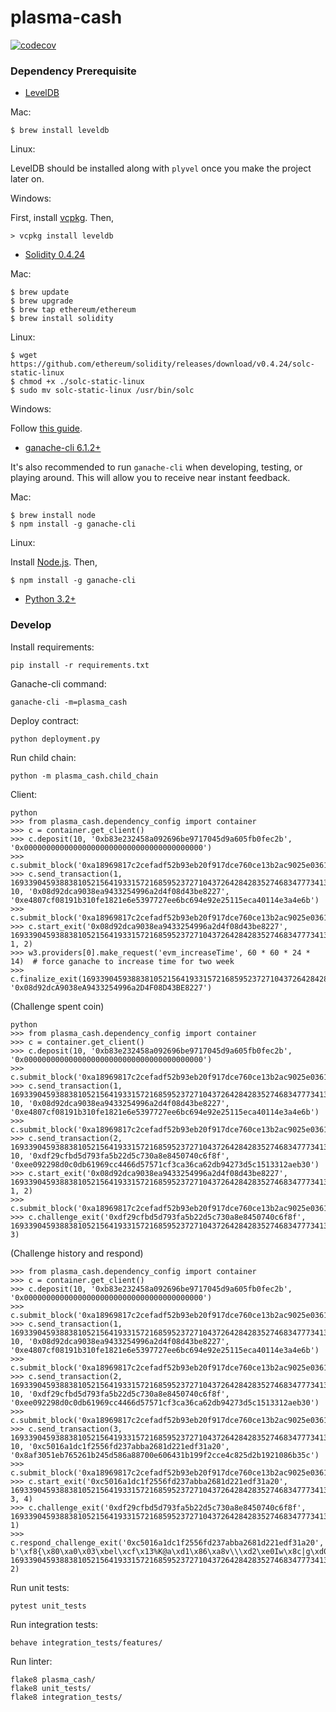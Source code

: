 # plasma-cash

[![codecov](https://codecov.io/gh/omisego/plasma-cash/branch/master/graph/badge.svg)](https://codecov.io/gh/omisego/plasma-cash)

### Dependency Prerequisite

- [LevelDB](https://github.com/google/leveldb)

Mac:
```
$ brew install leveldb
```

Linux:

LevelDB should be installed along with `plyvel` once you make the project later on.

Windows:

First, install [vcpkg](https://github.com/Microsoft/vcpkg). Then,

```
> vcpkg install leveldb
```

- [Solidity 0.4.24](https://github.com/ethereum/solidity/releases/tag/v0.4.24)

Mac:
```
$ brew update
$ brew upgrade
$ brew tap ethereum/ethereum
$ brew install solidity
```

Linux:
```
$ wget https://github.com/ethereum/solidity/releases/download/v0.4.24/solc-static-linux
$ chmod +x ./solc-static-linux
$ sudo mv solc-static-linux /usr/bin/solc
```

Windows:

Follow [this guide](https://solidity.readthedocs.io/en/v0.4.21/installing-solidity.html#prerequisites-windows).

- [ganache-cli 6.1.2+](https://github.com/trufflesuite/ganache-cli)

It's also recommended to run `ganache-cli` when developing, testing, or playing around. This will allow you to receive near instant feedback.

Mac:
```
$ brew install node
$ npm install -g ganache-cli
```

Linux:

Install [Node.js](https://nodejs.org/en/download/). Then,
```
$ npm install -g ganache-cli
```

- [Python 3.2+](https://www.python.org/downloads/)

### Develop

Install requirements:
```
pip install -r requirements.txt
```

Ganache-cli command:
```
ganache-cli -m=plasma_cash
```

Deploy contract:
```
python deployment.py
```

Run child chain:
```
python -m plasma_cash.child_chain
```

Client:
```
python
>>> from plasma_cash.dependency_config import container
>>> c = container.get_client()
>>> c.deposit(10, '0xb83e232458a092696be9717045d9a605fb0fec2b', '0x0000000000000000000000000000000000000000')
>>> c.submit_block('0xa18969817c2cefadf52b93eb20f917dce760ce13b2ac9025e0361ad1e7a1d448')
>>> c.send_transaction(1, 1693390459388381052156419331572168595237271043726428428352746834777341368960, 10, '0x08d92dca9038ea9433254996a2d4f08d43be8227', '0xe4807cf08191b310fe1821e6e5397727ee6bc694e92e25115eca40114e3a4e6b')
>>> c.submit_block('0xa18969817c2cefadf52b93eb20f917dce760ce13b2ac9025e0361ad1e7a1d448')
>>> c.start_exit('0x08d92dca9038ea9433254996a2d4f08d43be8227', 1693390459388381052156419331572168595237271043726428428352746834777341368960, 1, 2)
>>> w3.providers[0].make_request('evm_increaseTime', 60 * 60 * 24 * 14)  # force ganache to increase time for two week
>>> c.finalize_exit(1693390459388381052156419331572168595237271043726428428352746834777341368960, '0x08d92dcA9038eA9433254996a2D4F08D43BE8227')
```

(Challenge spent coin)
```
python
>>> from plasma_cash.dependency_config import container
>>> c = container.get_client()
>>> c.deposit(10, '0xb83e232458a092696be9717045d9a605fb0fec2b', '0x0000000000000000000000000000000000000000')
>>> c.submit_block('0xa18969817c2cefadf52b93eb20f917dce760ce13b2ac9025e0361ad1e7a1d448')
>>> c.send_transaction(1, 1693390459388381052156419331572168595237271043726428428352746834777341368960, 10, '0x08d92dca9038ea9433254996a2d4f08d43be8227', '0xe4807cf08191b310fe1821e6e5397727ee6bc694e92e25115eca40114e3a4e6b')
>>> c.submit_block('0xa18969817c2cefadf52b93eb20f917dce760ce13b2ac9025e0361ad1e7a1d448')
>>> c.send_transaction(2, 1693390459388381052156419331572168595237271043726428428352746834777341368960, 10, '0xdf29cfbd5d793fa5b22d5c730a8e8450740c6f8f', '0xee092298d0c0db61969cc4466d57571cf3ca36ca62db94273d5c1513312aeb30')
>>> c.start_exit('0x08d92dca9038ea9433254996a2d4f08d43be8227', 1693390459388381052156419331572168595237271043726428428352746834777341368960, 1, 2)
>>> c.submit_block('0xa18969817c2cefadf52b93eb20f917dce760ce13b2ac9025e0361ad1e7a1d448')
>>> c.challenge_exit('0xdf29cfbd5d793fa5b22d5c730a8e8450740c6f8f', 1693390459388381052156419331572168595237271043726428428352746834777341368960, 3)
```
(Challenge history and respond)
```
>>> from plasma_cash.dependency_config import container
>>> c = container.get_client()
>>> c.deposit(10, '0xb83e232458a092696be9717045d9a605fb0fec2b', '0x0000000000000000000000000000000000000000')
>>> c.submit_block('0xa18969817c2cefadf52b93eb20f917dce760ce13b2ac9025e0361ad1e7a1d448')
>>> c.send_transaction(1, 1693390459388381052156419331572168595237271043726428428352746834777341368960, 10, '0x08d92dca9038ea9433254996a2d4f08d43be8227', '0xe4807cf08191b310fe1821e6e5397727ee6bc694e92e25115eca40114e3a4e6b')
>>> c.submit_block('0xa18969817c2cefadf52b93eb20f917dce760ce13b2ac9025e0361ad1e7a1d448')
>>> c.send_transaction(2, 1693390459388381052156419331572168595237271043726428428352746834777341368960, 10, '0xdf29cfbd5d793fa5b22d5c730a8e8450740c6f8f', '0xee092298d0c0db61969cc4466d57571cf3ca36ca62db94273d5c1513312aeb30')
>>> c.submit_block('0xa18969817c2cefadf52b93eb20f917dce760ce13b2ac9025e0361ad1e7a1d448')
>>> c.send_transaction(3, 1693390459388381052156419331572168595237271043726428428352746834777341368960, 10, '0xc5016a1dc1f2556fd237abba2681d221edf31a20', '0x8af3051eb765261b245d586a88700e606431b199f2cce4c825d2b1921086b35c')
>>> c.submit_block('0xa18969817c2cefadf52b93eb20f917dce760ce13b2ac9025e0361ad1e7a1d448')
>>> c.start_exit('0xc5016a1dc1f2556fd237abba2681d221edf31a20', 1693390459388381052156419331572168595237271043726428428352746834777341368960, 3, 4)
>>> c.challenge_exit('0xdf29cfbd5d793fa5b22d5c730a8e8450740c6f8f', 1693390459388381052156419331572168595237271043726428428352746834777341368960, 1)
>>> c.respond_challenge_exit('0xc5016a1dc1f2556fd237abba2681d221edf31a20', b'\xf8{\x80\xa0\x03\xbel\xcf\x13%K@a\xd1\x86\xa8v\\\xd2\xe0Iw\x8c|g\xd0\xe3\x02&\x8d\x15^"W\x1a\x80\n\x94\xb8>#$X\xa0\x92ik\xe9qpE\xd9\xa6\x05\xfb\x0f\xec+\xb8A\x00\x00\x00\x00\x00\x00\x00\x00\x00\x00\x00\x00\x00\x00\x00\x00\x00\x00\x00\x00\x00\x00\x00\x00\x00\x00\x00\x00\x00\x00\x00\x00\x00\x00\x00\x00\x00\x00\x00\x00\x00\x00\x00\x00\x00\x00\x00\x00\x00\x00\x00\x00\x00\x00\x00\x00\x00\x00\x00\x00\x00\x00\x00\x00\x00', 1693390459388381052156419331572168595237271043726428428352746834777341368960, 2)
```

Run unit tests:
```
pytest unit_tests
```

Run integration tests:
```
behave integration_tests/features/
```

Run linter:
```
flake8 plasma_cash/
flake8 unit_tests/
flake8 integration_tests/
```
